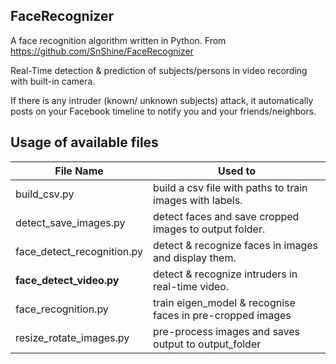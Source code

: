 ## FaceRecognizer

A face recognition algorithm written in Python.  From https://github.com/SnShine/FaceRecognizer

Real-Time detection & prediction of subjects/persons in video recording with built-in camera.

If there is any intruder (known/ unknown subjects) attack, it automatically posts on your Facebook timeline to notify you and your friends/neighbors.


## Usage of available files

|File Name|Used to|
|---------|-------|
|build_csv.py|build a csv file with paths to train images with labels.|
|detect_save_images.py|detect faces and save cropped images to output folder.|
|face_detect_recognition.py|detect & recognize faces in images and display them.|
|**face_detect_video.py**|detect & recognize intruders in real-time video.|
|face_recognition.py|train eigen_model & recognise faces in pre-cropped images|
|resize_rotate_images.py|pre-process images and saves output to output_folder|

